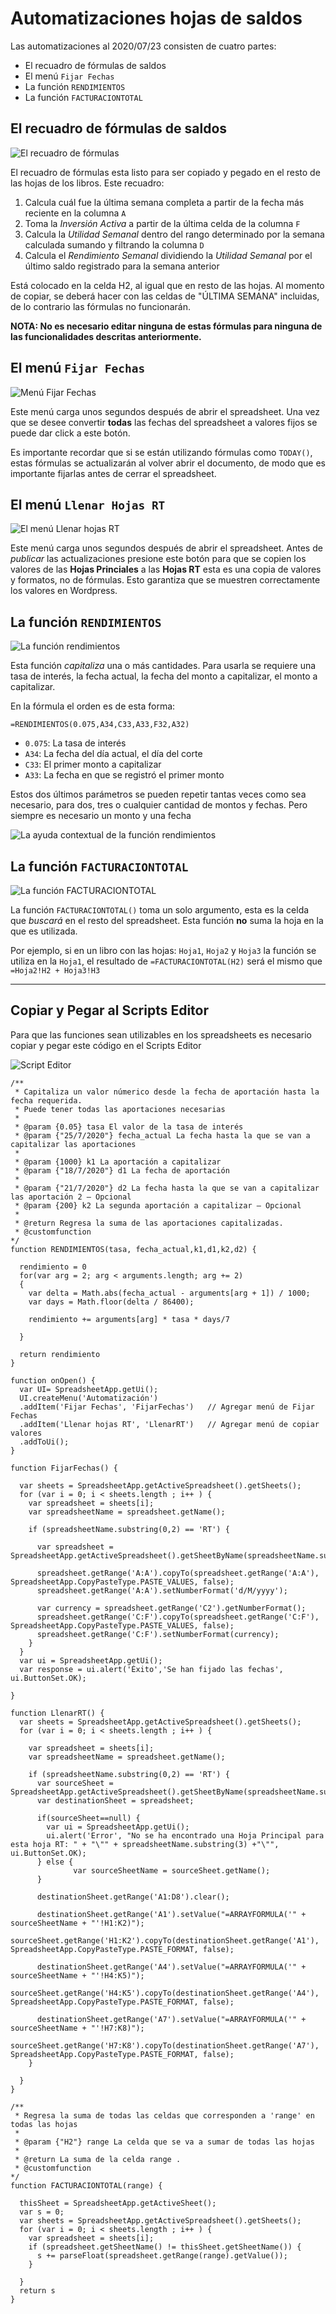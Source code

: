 Automatizaciones hojas de saldos
================================

Las automatizaciones al 2020/07/23 consisten de cuatro partes:  
- El recuadro de fórmulas de saldos
- El menú `Fijar Fechas`
- La función `RENDIMIENTOS`
- La función `FACTURACIONTOTAL`

## El recuadro de fórmulas de saldos

![El recuadro de fórmulas][recuadro]

El recuadro de fórmulas esta listo para ser copiado y pegado en el resto de las hojas de los libros. Este recuadro:
1. Calcula cuál fue la última semana completa a partir de la fecha más reciente en la columna `A`
2. Toma la _Inversión Activa_ a partir de la última celda de la columna `F`
3. Calcula la _Utilidad Semanal_ dentro del rango determinado por la semana calculada sumando y filtrando la columna `D`
4. Calcula el _Rendimiento Semanal_ dividiendo la _Utilidad Semanal_ por el último saldo registrado para la semana anterior

Está colocado en la celda H2, al igual que en resto de las hojas. Al momento de copiar, se deberá hacer con las celdas de "ÚLTIMA SEMANA" incluidas, de lo contrario las fórmulas no funcionarán.

**NOTA: No es necesario editar ninguna de estas fórmulas para ninguna de las funcionalidades descritas anteriormente.**

## El menú `Fijar Fechas`

![Menú Fijar Fechas][menu]

Este menú carga unos segundos después de abrir el spreadsheet.
Una vez que se desee convertir **todas** las fechas del spreadsheet a valores fijos se puede dar click a este botón.

Es importante recordar que si se están utilizando fórmulas como `TODAY()`, estas fórmulas se actualizarán al volver abrir el documento, de modo que es importante fijarlas antes de cerrar el spreadsheet.

## El menú `Llenar Hojas RT`

![El menú Llenar hojas RT][hojasrt]

Este menú carga unos segundos después de abrir el spreadsheet.
Antes de _publicar_ las actualizaciones presione este botón para que se copien los valores de las **Hojas Princiales** a las **Hojas RT** esta es una copia de valores y formatos, no de fórmulas. Esto garantiza que se muestren correctamente los valores en Wordpress.

## La función `RENDIMIENTOS`

![La función rendimientos][rendimientos1]

Esta función _capitaliza_ una o más cantidades. Para usarla se requiere una tasa de interés, la fecha actual, la fecha del monto a capitalizar, el monto a capitalizar.

En la fórmula el orden es de esta forma:

```
=RENDIMIENTOS(0.075,A34,C33,A33,F32,A32)
```

- `0.075`: La tasa de interés
- `A34`: La fecha del día actual, el día del corte
- `C33`: El primer monto a capitalizar
- `A33`: La fecha en que se registró el primer monto

Estos dos últimos parámetros se pueden  repetir tantas veces como sea necesario, para dos, tres o cualquier cantidad de montos y fechas. Pero siempre es necesario un monto y una fecha

![La ayuda contextual de la función rendimientos][rendimientos2]

## La función `FACTURACIONTOTAL`

![La función FACTURACIONTOTAL][facturacion]

La función `FACTURACIONTOTAL()` toma un solo argumento, esta es la celda que _buscará_ en el resto del spreadsheet. Esta función **no** suma la hoja en la que es utilizada.

Por ejemplo, si en un libro con las hojas: `Hoja1`, `Hoja2` y `Hoja3` la función se utiliza en la `Hoja1`, el resultado de `=FACTURACIONTOTAL(H2)` será el mismo que `=Hoja2!H2 + Hoja3!H3`

---

## Copiar y Pegar al Scripts Editor

Para que las funciones sean utilizables en los spreadsheets es necesario copiar y pegar este código en el Scripts Editor

![Script Editor][script]

```
/**
 * Capitaliza un valor númerico desde la fecha de aportación hasta la fecha requerida.
 * Puede tener todas las aportaciones necesarias
 *
 * @param {0.05} tasa El valor de la tasa de interés
 * @param {"25/7/2020"} fecha_actual La fecha hasta la que se van a capitalizar las aportaciones
 *
 * @param {1000} k1 La aportación a capitalizar
 * @param {"18/7/2020"} d1 La fecha de aportación
 *
 * @param {"21/7/2020"} d2 La fecha hasta la que se van a capitalizar las aportación 2 – Opcional
 * @param {200} k2 La segunda aportación a capitalizar – Opcional
 *
 * @return Regresa la suma de las aportaciones capitalizadas.
 * @customfunction
*/
function RENDIMIENTOS(tasa, fecha_actual,k1,d1,k2,d2) {

  rendimiento = 0
  for(var arg = 2; arg < arguments.length; arg += 2)
  {
    var delta = Math.abs(fecha_actual - arguments[arg + 1]) / 1000;
    var days = Math.floor(delta / 86400);

    rendimiento += arguments[arg] * tasa * days/7

  }  

  return rendimiento
}

function onOpen() {
  var UI= SpreadsheetApp.getUi();
  UI.createMenu('Automatización')
  .addItem('Fijar Fechas', 'FijarFechas')   // Agregar menú de Fijar Fechas
  .addItem('Llenar hojas RT', 'LlenarRT')   // Agregar menú de copiar valores
  .addToUi();
}

function FijarFechas() {

  var sheets = SpreadsheetApp.getActiveSpreadsheet().getSheets();
  for (var i = 0; i < sheets.length ; i++ ) {
    var spreadsheet = sheets[i];
    var spreadsheetName = spreadsheet.getName();

    if (spreadsheetName.substring(0,2) == 'RT') {

      var spreadsheet = SpreadsheetApp.getActiveSpreadsheet().getSheetByName(spreadsheetName.substring(3));

      spreadsheet.getRange('A:A').copyTo(spreadsheet.getRange('A:A'), SpreadsheetApp.CopyPasteType.PASTE_VALUES, false);
      spreadsheet.getRange('A:A').setNumberFormat('d/M/yyyy');

      var currency = spreadsheet.getRange('C2').getNumberFormat();
      spreadsheet.getRange('C:F').copyTo(spreadsheet.getRange('C:F'), SpreadsheetApp.CopyPasteType.PASTE_VALUES, false);
      spreadsheet.getRange('C:F').setNumberFormat(currency);
    }
  }
  var ui = SpreadsheetApp.getUi();
  var response = ui.alert('Éxito','Se han fijado las fechas', ui.ButtonSet.OK);

}

function LlenarRT() {
  var sheets = SpreadsheetApp.getActiveSpreadsheet().getSheets();
  for (var i = 0; i < sheets.length ; i++ ) {

    var spreadsheet = sheets[i];
    var spreadsheetName = spreadsheet.getName();

    if (spreadsheetName.substring(0,2) == 'RT') {
      var sourceSheet = SpreadsheetApp.getActiveSpreadsheet().getSheetByName(spreadsheetName.substring(3).trim());
      var destinationSheet = spreadsheet;

      if(sourceSheet==null) {
        var ui = SpreadsheetApp.getUi();
        ui.alert('Error', "No se ha encontrado una Hoja Principal para esta hoja RT: " + "\"" + spreadsheetName.substring(3) +"\"", ui.ButtonSet.OK);
      } else {
              var sourceSheetName = sourceSheet.getName();
      }

      destinationSheet.getRange('A1:D8').clear();

      destinationSheet.getRange('A1').setValue("=ARRAYFORMULA('" + sourceSheetName + "'!H1:K2)");
      sourceSheet.getRange('H1:K2').copyTo(destinationSheet.getRange('A1'), SpreadsheetApp.CopyPasteType.PASTE_FORMAT, false);

      destinationSheet.getRange('A4').setValue("=ARRAYFORMULA('" + sourceSheetName + "'!H4:K5)");
      sourceSheet.getRange('H4:K5').copyTo(destinationSheet.getRange('A4'), SpreadsheetApp.CopyPasteType.PASTE_FORMAT, false);

      destinationSheet.getRange('A7').setValue("=ARRAYFORMULA('" + sourceSheetName + "'!H7:K8)");
      sourceSheet.getRange('H7:K8').copyTo(destinationSheet.getRange('A7'), SpreadsheetApp.CopyPasteType.PASTE_FORMAT, false);
    }

  }
}

/**
 * Regresa la suma de todas las celdas que corresponden a 'range' en todas las hojas
 *
 * @param {"H2"} range La celda que se va a sumar de todas las hojas
 *
 * @return La suma de la celda range .
 * @customfunction
*/
function FACTURACIONTOTAL(range) {

  thisSheet = SpreadsheetApp.getActiveSheet();
  var s = 0;
  var sheets = SpreadsheetApp.getActiveSpreadsheet().getSheets();
  for (var i = 0; i < sheets.length ; i++ ) {
    var spreadsheet = sheets[i];
    if (spreadsheet.getSheetName() != thisSheet.getSheetName()) {
      s += parseFloat(spreadsheet.getRange(range).getValue());
    }

  }
  return s
}
```

[recuadro]: recuadro.png
[menu]: menu.png
[hojasrt]: hojasrt.png
[rendimientos1]: rendimientos_1.png
[rendimientos2]: rendimientos_2.png
[facturacion]: facturacion.png
[script]: script.png
